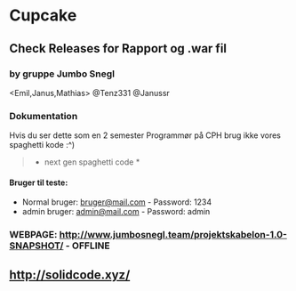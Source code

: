 # Cupcake
## Check Releases for Rapport og .war fil
### by gruppe Jumbo Snegl 
<Emil,Janus,Mathias>
@Tenz331 @Janussr

### Dokumentation
Hvis du ser dette som en 2 semester Programmør på CPH brug ikke vores spaghetti kode :^)
> * next gen spaghetti code *
#### Bruger til teste:
* Normal bruger: bruger@mail.com - Password: 1234
* admin bruger: admin@mail.com - Password: admin
### WEBPAGE: http://www.jumbosnegl.team/projektskabelon-1.0-SNAPSHOT/ - OFFLINE
## http://solidcode.xyz/
